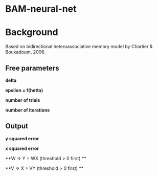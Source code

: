 # BAM-neural-net

Background
==========

Based on bidirectional heteroassociative memory model by Chartier & Boukadoum, 2006.

Free parameters
---------------
**delta**

**epsilon = f(hetta)**

**number of trials**

**number of iterations**

Output
------
**y squared error**

**x squared error**

**W => Y = WX (threshold > 0 first) **

**V => X = VY (threshold > 0 first) **

